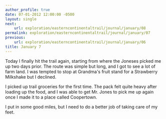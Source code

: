 ```yaml
---
author_profile: true
date: 07-01-2012 12:00:00 -0500
layout: single
next:
    url: exploration/easterncontinentaltrail/journal/january/08
permalink: exploration/easterncontinentaltrail/journal/january/07
previous:
    url: exploration/easterncontinentaltrail/journal/january/06
title: January 7
---
```

Today I finally hit the trail again, starting from where the Joneses picked me up two days prior. The route was simple but long, and I got to see a lot of farm land. I was tempted to stop at Grandma's fruit stand for a Strawberry Milkshake but I declined.

I picked up trail groceries for the first time. The pack felt quite heavy after loading up the food, and I was able to get Mr. Jones to pick me up again once I made it to a place called Coopertown.

I put in some good miles, but I need to do a better job of taking care of my feet.
